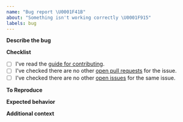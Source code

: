 ```yaml
---
name: "Bug report \U0001F41B"
about: "Something isn't working correctly \U0001F915"
labels: bug
---
```


**Describe the bug**
<!-- Please enter a clear and concise description of what the bug is. -->

**Checklist**
<!-- Please check the boxes below, you do this by putting an x in the box like this: [x]. Thank you! -->

- [ ] I've read the [guide for contributing](https://github.com/lordcodes/REPLACE_ME/blob/master/CONTRIBUTING.md).
- [ ] I've checked there are no other [open pull requests](https://github.com/lordcodes/REPLACE_ME/pulls) for the issue.
- [ ] I've checked there are no other [open issues](https://github.com/lordcodes/REPLACE_ME/issues) for the same issue.

**To Reproduce**
<!-- Please provide the steps taken to reproduce the unexpected behaviour or bug.  -->

**Expected behavior**
<!-- Please provide a clear and concise description of what you expected to happen.  -->

**Additional context**
<!-- Please add any other information about the problem here.  -->
